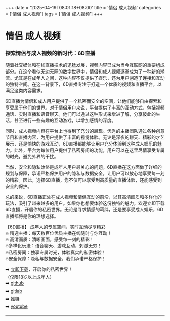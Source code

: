 +++
date = '2025-04-19T08:01:18+08:00'
title = '情侣 成人视频'
categories = ['情侣 成人视频']
tags = ['情侣 成人视频']
+++

# 情侣 成人视频

### 探索情侣与成人视频的新时代：6D直播

随着社交媒体和在线直播技术的迅猛发展，视频内容已成为当今互联网的重要组成部分。在这个看似无边无际的数字世界中，情侣和成人视频逐渐成为了一种新的潮流。尤其是在成年人之间，这种内容不仅提供了娱乐，还为用户创造了连接和互动的独特空间。在这一背景下，6D直播专注于打造一个优质的视频和直播平台，以满足这类内容需求。

6D直播为情侣和成人用户提供了一个私密而安全的空间，让他们能够自由探索和享受属于他们的世界。对于情侣用户来说，平台提供了丰富的互动方式，包括视频通话、实时直播和语音聊天。他们可以通过这种形式来增进了解，分享彼此的生活，甚至进行一些有趣的互动游戏，以增加感情的深度。

同时，成人视频内容在平台上也得到了充分的展现。优秀的主播团队通过各种创意节目和直播内容，为用户提供了丰富的视觉体验。无论是深夜的聊天、精彩的才艺展示，还是愉快的游戏互动，6D直播都能够让用户充分体验到这种成人娱乐的魅力。此外，平台为每位用户提供了私密房间的功能，用户可以在这里尽情享受专属的时光，避免外界的干扰。

当然，安全和隐私始终是成年人用户最关心的问题。6D直播在这方面做了详细的规划与保障，承诺严格保护用户的隐私与数据安全，让用户可以放心地享受每一刻的精彩。因此，选择6D直播，您不仅可以享受到高质量的直播体验，还能感受到安全的保护。

总的来说，6D直播正处在成人视频和情侣互动的前沿，以其高清画质和多样化的玩法，吸引了越来越多的用户。如果你也想要体验这份独特的魅力，欢迎立即下载6D直播，开启你的私密世界。无论是寻求情感的羁绊，还是要享受成人娱乐，6D直播都将是你的理想选择。

【6D直播】
成年人的专属空间，实时互动尽享精彩  
🔥 精选主播：每天数百位优质主播在线随时与你互动！  
🔥 高清画质：清晰画面，感受每一刻的精彩！  
🔥多样化玩法：语音聊天、游戏互动，刺激无穷！  
🔥私密房间：独享专属时光，体验真实的私密体验！  
🔥安全保障：隐私与数据安全，我们承诺严格保护！  

➡️ [立即下载](https://down123.s3.ap-east-1.amazonaws.com/down/down.html?channelCode=blog)，开启你的私密世界！  
（仅限18岁以上成年人）  
➡️ [github](https://aldult-live.github.io/)  
➡️ [gitlab](https://seo-09598d.gitlab.io/)  
➡️ [推特](https://x.com/wegame33)  
➡️ [youtube](https://www.youtube.com/@6Dlive)  

---
